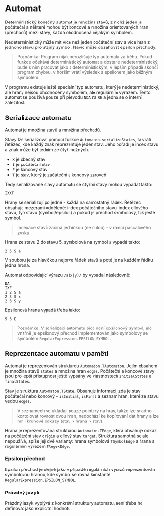 # Automat

Deterministický konečný automat je množina stavů, z nichž jeden je počáteční a některé mohou být koncové a množina orientovaných hran (přechodů) mezi stavy, každá ohodnocená nějakým symbolem.

Nedeterministický může mít více než jeden počáteční stav a více hran z jednoho stavu pro stejný symbol. Navíc může obsahovat epsilon přechody.

> Poznámka: Program nijak nerozlišuje typ automatu za běhu. Pokud funkce očekává deterministický automat a dostane nedeterministický, bude s ním pracovat jako s deterministickým, v lepším případě skončí program chybou, v horším vrátí výsledek s epsilonem jako běžným symbolem.

V programu existuje ještě speciální typ automatu, který je nedeterministický, ale hrany nejsou ohodnoceny symbolem, ale regulárním výrazem. Tento automat se používá pouze při převodu `NDA` na `RE` a jedná se o interní záležitost.


## Serializace automatu

Automat je množina stavů a množina přechodů.

Stavy lze serializovat pomocí funkce `Automaton.serializeStates`, ta vrátí řetězec, kde každý znak reprezentuje jeden stav. Jeho pořadí je index stavu a znak může být jedním ze čtyř možných.

- `X` je obecný stav
- `I` je počáteční stav
- `F` je koncový stav
- `T` je stav, který je začáteční a koncový zároveň

Tedy serializované stavy automatu se čtyřmi stavy mohou vypadat takto:

    IXXF

Hrany se serializují po jedné - každá na samostatný řádek. Řetězec obsahuje mezerami oddělené: index počátečního stavu, index cílového stavu, typ stavu (symbol/epsilon) a pokud je přechod symbolový, tak ještě symbol.

> Indexace stavů začíná jedničkou (ne nulou) - v rámci pascalového zvyku

Hrana ze stavu 2 do stavu 5, symbolová na symbol `a` vypadá takto:

    2 5 S a

V souboru je za hlavičkou nejprve řádek stavů a poté je na každém řádku jedna hrana.

Automat odpovídající výrazu `/a(x|y)/` by vypadal následovně:

    DA
    IXF
    1 2 S a
    2 3 S x
    2 3 S y

Epsilonová hrana vypadá třeba takto:

    5 3 E

> Poznámka: V serializaci automatu sice není epsilonový symbol, ale vnitřně je epsilonový přechod implementován jako symbolový se symbolem `RegularExpression.EPSILON_SYMBOL`.


## Reprezentace automatu v paměti

Automat je reprezentován strukturou `Automaton.TAutomaton`. Jejím obsahem je množina stavů `states` a množina hran `edges`. Počáteční a koncové stavy jsou pro lepší přístupnost ještě vypsány ve vlastnostech `initialStates` a `finalStates`.

Stav je struktura `Automaton.TState`. Obsahuje informaci, zda je stav počáteční nebo koncový - `isInitial`, `isFinal` a seznam hran, které ze stavu vedou `edges`.

> V seznamech se ukládají pouze pointery na hray, takže lze snadno kontolovat rovnost dvou hran, nedochází ke kopírování dat hrany a lze mít i kruhové odkazy (stav > hrana > stav).

Hrana je reprezentována strukturou `Automaton.TEdge`, která obsahuje odkaz na počáteční stav `origin` a cílový stav `target`. Struktura samotná se ale nepoužívá, spíše její dvě varianty: hrana symbolová `TSymbolEdge` a hrana s regulárním výrazem `TRegexEdge`.


### Epsilon přechod

Epsilon přechod je stejně jako v případě regulárních výrazů reprezentován symbolovou hranou, kde symbol se rovná konstantě `RegularExpression.EPSILON_SYMBOL`.


### Prázdný jazyk

Prázdný jazyk vyplývá z konkrétní struktury automatu, není třeba ho definovat jako explicitní hodnotu.